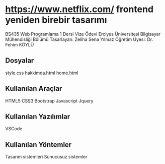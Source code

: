# **https://www.netflix.com/ frontend yeniden birebir tasarımı**
BS435 Web Programlama 1 Dersi Vize Ödevi
Erciyes Üniversitesi Bilgisayar Mühendisliği Bölümü
Tasarlayan: Zeliha Sena Yılmaz Öğretim Üyesi: Dr. Fehim KÖYLÜ

## Dosyalar
style.css
hakkimda.html
home.html
## Kullanılan Araçlar
HTML5
CSS3
Bootstrap
Javascript
Jquery
## Kullanılan Yazılımlar
VSCode
## Kullanılan Yöntemler
Tasarım sistemleri
Sunucusuz sistemler
